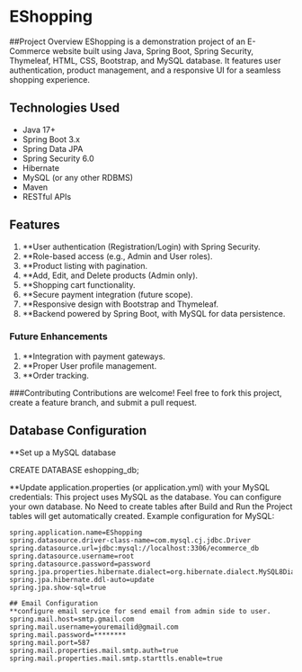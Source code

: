 # EShopping

##Project Overview
EShopping is a demonstration project of an E-Commerce website built using Java, Spring Boot, Spring Security, Thymeleaf, HTML, CSS, Bootstrap, and MySQL database. It features user authentication, product management, and a responsive UI for a seamless shopping experience.

## Technologies Used

- Java 17+
- Spring Boot 3.x
- Spring Data JPA
- Spring Security 6.0
- Hibernate
- MySQL (or any other RDBMS)
- Maven
- RESTful APIs

## Features
1. **User authentication (Registration/Login) with Spring Security.
2. **Role-based access (e.g., Admin and User roles).
3. **Product listing with pagination.
4. **Add, Edit, and Delete products (Admin only).
5. **Shopping cart functionality.
6. **Secure payment integration (future scope).
7. **Responsive design with Bootstrap and Thymeleaf.
8. **Backend powered by Spring Boot, with MySQL for data persistence.

### Future Enhancements
1. **Integration with payment gateways.
2. **Proper User profile management.
3. **Order tracking.

###Contributing
Contributions are welcome! Feel free to fork this project, create a feature branch, and submit a pull request.


## Database Configuration

**Set up a MySQL database

CREATE DATABASE eshopping_db;

**Update application.properties (or application.yml) with your MySQL credentials:
This project uses MySQL as the database. You can configure your own database.
No Need to create tables after Build and Run the Project tables will get automatically created. 
Example configuration for MySQL:

```properties
spring.application.name=EShopping
spring.datasource.driver-class-name=com.mysql.cj.jdbc.Driver
spring.datasource.url=jdbc:mysql://localhost:3306/ecommerce_db
spring.datasource.username=root
spring.datasource.password=password
spring.jpa.properties.hibernate.dialect=org.hibernate.dialect.MySQL8Dialect
spring.jpa.hibernate.ddl-auto=update
spring.jpa.show-sql=true

## Email Configuration
**configure email service for send email from admin side to user. 
spring.mail.host=smtp.gmail.com
spring.mail.username=youremailid@gmail.com
spring.mail.password=********
spring.mail.port=587
spring.mail.properties.mail.smtp.auth=true
spring.mail.properties.mail.smtp.starttls.enable=true
